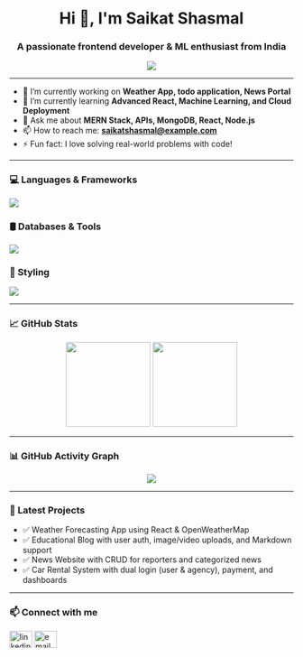 <h1 align="center">Hi 👋, I'm Saikat Shasmal</h1>
<h3 align="center">A passionate frontend developer & ML enthusiast from India</h3>

<p align="center">
  <img src="https://readme-typing-svg.demolab.com/?lines=Code%20%F0%9F%92%BB%20Eat%20%F0%9F%8D%B3%20Sleep%20%F0%9F%9A%CF%20Repeat&center=true&width=440&height=45&color=00ADB5&vCenter=true&size=20" />
</p>

---

- 🔭 I’m currently working on **Weather App, todo application, News Portal**
- 🌱 I’m currently learning **Advanced React, Machine Learning, and Cloud Deployment**
- 💬 Ask me about **MERN Stack, APIs, MongoDB, React, Node.js**
- 📫 How to reach me: **saikatshasmal@example.com**
- ⚡ Fun fact: I love solving real-world problems with code!

---


### 💻 Languages & Frameworks
<img src="https://skillicons.dev/icons?i=js,cpp,python,html,css,react,nodejs,express" />

### 🛢️ Databases & Tools
<img src="https://skillicons.dev/icons?i=mongodb,mysql,sqlite,git,github,vscode" />

### 🎨 Styling
<img src="https://skillicons.dev/icons?i=tailwind" />


---

### 📈 GitHub Stats

<p align="center">
  <img src="https://github-readme-stats.vercel.app/api?username=Dumisko&show_icons=true&theme=react&count_private=true" height="150"/>
  <img src="https://github-readme-stats.vercel.app/api/top-langs/?username=Dumisko&layout=compact&theme=react" height="150"/>   
</p>


---

### 📊 GitHub Activity Graph

<p align="center">
  <img src="https://github-readme-activity-graph.cyclic.app/graph?username=Dumisko&theme=react-dark" />
</p>

---

### 🧠 Latest Projects

- ✅ Weather Forecasting App using React & OpenWeatherMap
- ✅ Educational Blog with user auth, image/video uploads, and Markdown support
- ✅ News Website with CRUD for reporters and categorized news
- ✅ Car Rental System with dual login (user & agency), payment, and dashboards

---

### 📫 Connect with me

<p align="left">
  <a href="https://www.linkedin.com/in/saikat-shasmal-257a91176/" target="blank"><img align="center" src="https://cdn.jsdelivr.net/npm/simple-icons@3.0.1/icons/linkedin.svg" alt="linkedin" height="30" width="40" /></a>
  <a href="mailto:s.shasmal1980@gmail.com"><img align="center" src="https://cdn.jsdelivr.net/npm/simple-icons@3.0.1/icons/gmail.svg" alt="email" height="30" width="40" /></a>
</p>

